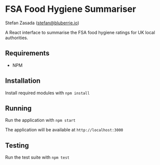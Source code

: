 # FSA Food Hygiene Summariser

Stefan Zasada (stefan@bluberrie.io)

A React interface to summarise the FSA food hygiene ratings for UK local authorities.

## Requirements

* NPM

## Installation

Install required modules with `npm install`

## Running

Run the application with `npm start`

The application will be available at `http://localhost:3000`

## Testing

Run the test suite with `npm test`
